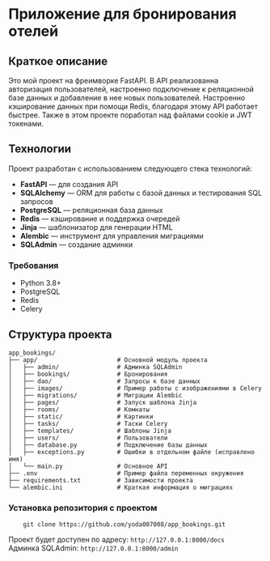 # Приложение для бронирования отелей

## Краткое описание 

Это мой проект на фреимворке FastAPI. В API реализованна авторизация пользователей, настроенно подключение к реляционной базе данных и добавление в нее новых пользователей. Настроенно кэширование данных при помощи Redis, благодаря этому API работает быстрее. Также в этом проекте поработал над файлами cookie и JWT токенами.

## Технологии

Проект разработан с использованием следующего стека технологий:
- **FastAPI** — для создания API
- **SQLAlchemy** — ORM для работы с базой данных и тестирования SQL запросов
- **PostgreSQL** — реляционная база данных
- **Redis** — кэширование и поддержка очередей
- **Jinja** — шаблонизатор для генерации HTML
- **Alembic** — инструмент для управления миграциями
- **SQLAdmin** — создание админки

### Требования

- Python 3.8+
- PostgreSQL
- Redis
- Celery

## Структура проекта

```plaintext
app_bookings/
├── app/                      # Основной модуль проекта
│   ├── admin/                # Админка SQLAdmin
│   ├── bookings/             # Бронирования 
│   ├── dao/                  # Запросы к базе данных 
│   ├── images/               # Пример работы с изображениями в Celery
│   ├── migrations/           # Миграции Alembic
│   ├── pages/                # Запуск шаблона Jinja
│   ├── rooms/                # Комнаты
│   ├── static/               # Картинки
│   ├── tasks/                # Таски Celery 
│   ├── templates/            # Шаблоны Jinja
│   ├── users/                # Пользователи
│   ├── database.py           # Подключение базы данных
│   ├── exceptions.py         # Ошибки в отдельном файле (исправлено имя)
│   └── main.py               # Основное API
├── .env                      # Пример файла переменных окружения
├── requirements.txt          # Зависимости проекта
└── alembic.ini               # Краткая информация о миграциях

```

### Установка репозитория с проектом
```plaintext
    git clone https://github.com/yoda007008/app_bookings.git
```

Проект будет доступен по адресу: `http://127.0.0.1:8000/docs`
<br>
Админка SQLAdmin: `http://127.0.0.1:8000/admin`
